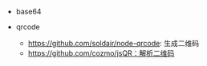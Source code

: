 * base64

* qrcode
  - https://github.com/soldair/node-qrcode: 生成二维码
  - https://github.com/cozmo/jsQR：解析二维码